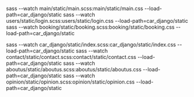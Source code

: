 <!-- globalbe -->
sass --watch main/static/main.scss:main/static/main.css --load-path=car_django/static
sass --watch users/static/login.scss:users/static/login.css --load-path=car_django/static
sass --watch booking/static/booking.scss:booking/static/booking.css --load-path=car_django/static

sass --watch car_django/static/index.scss:car_django/static/index.css --load-path=car_django/static
sass --watch contact/static/contact.scss:contact/static/contact.css --load-path=car_django/static
sass --watch aboutus/static/aboutus.scss:aboutus/static/aboutus.css --load-path=car_django/static
sass --watch opinion/static/opinion.scss:opinion/static/opinion.css --load-path=car_django/static